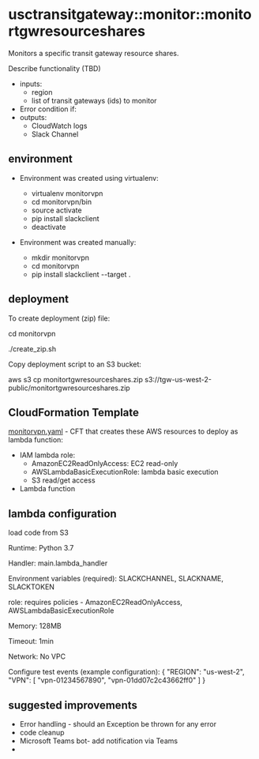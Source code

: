 # usctransitgateway::monitor::monitortgwresourceshares
Monitors a specific transit gateway resource shares.

Describe functionality (TBD)
- inputs: 
  - region
  - list of transit gateways (ids) to monitor
- Error condition if:
- outputs:
  - CloudWatch logs
  - Slack Channel

## environment
- Environment was created using virtualenv:
  - virtualenv monitorvpn
  - cd monitorvpn/bin
  - source activate
  - pip install slackclient
  - deactivate

- Environment was created manually:
  - mkdir monitorvpn
  - cd monitorvpn
  - pip install slackclient --target .


## deployment
To create deployment (zip) file:

cd monitorvpn

./create_zip.sh


Copy deployment script to an S3 bucket:

aws s3 cp monitortgwresourceshares.zip s3://tgw-us-west-2-public/monitortgwresourceshares.zip


## CloudFormation Template
[monitorvpn.yaml](monitorvpn.yaml) - CFT that creates these AWS resources to deploy as lambda function:
- IAM lambda role: 
  - AmazonEC2ReadOnlyAccess: EC2 read-only
  - AWSLambdaBasicExecutionRole: lambda basic execution
  - S3 read/get access
- Lambda function


## lambda configuration
load code from S3

Runtime: Python 3.7

Handler: main.lambda_handler

Environment variables (required): SLACKCHANNEL, SLACKNAME, SLACKTOKEN

role: requires policies - AmazonEC2ReadOnlyAccess, AWSLambdaBasicExecutionRole

Memory: 128MB

Timeout: 1min

Network: No VPC

Configure test events (example configuration):
{
  "REGION": "us-west-2",
  "VPN": [
    "vpn-01234567890",
    "vpn-01dd07c2c43662ff0"
  ]
}


## suggested improvements
- Error handling - should an Exception be thrown for any error
- code cleanup
- Microsoft Teams bot- add notification via Teams
- 

